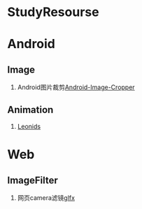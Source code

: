 # StudyResourse

# Android
## Image

1. Android图片裁剪[Android-Image-Cropper](https://github.com/ArthurHub/Android-Image-Cropper)

## Animation
1. [Leonids](https://github.com/plattysoft/Leonids)


# Web
## ImageFilter
1. 网页camera滤镜[glfx](https://github.com/evanw/glfx.js)

